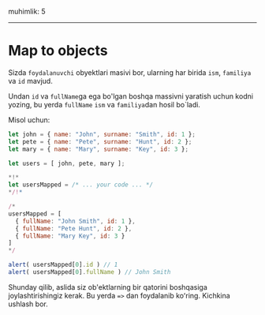 muhimlik: 5

---

# Map to objects

Sizda `foydalanuvchi` obyektlari masivi bor, ularning har birida `ism`, `familiya` va `id` mavjud.

Undan `id` va `fullName`ga ega bo'lgan boshqa massivni yaratish uchun kodni yozing, bu yerda `fullName` `ism` va `familiya`dan hosil bo`ladi.

Misol uchun:

```js no-beautify
let john = { name: "John", surname: "Smith", id: 1 };
let pete = { name: "Pete", surname: "Hunt", id: 2 };
let mary = { name: "Mary", surname: "Key", id: 3 };

let users = [ john, pete, mary ];

*!*
let usersMapped = /* ... your code ... */
*/!*

/*
usersMapped = [
  { fullName: "John Smith", id: 1 },
  { fullName: "Pete Hunt", id: 2 },
  { fullName: "Mary Key", id: 3 }
]
*/

alert( usersMapped[0].id ) // 1
alert( usersMapped[0].fullName ) // John Smith
```

Shunday qilib, aslida siz ob'ektlarning bir qatorini boshqasiga joylashtirishingiz kerak. Bu yerda `=>` dan foydalanib koʻring. Kichkina ushlash bor.
